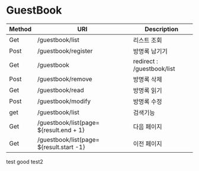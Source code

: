 # GuestBook
| Method | URI | Description |
| --- | --- | --- |
| Get | /guestbook/list | 리스트 조회 |
| Post | /guestbook/register | 방명록 남기기 |
| Get | /guestbook | redirect : /guestbook/list |
| Post | /guestbook/remove | 방명록 삭제 |
| Get | /guestbook/read | 방명록 읽기 |
| Post | /guestbook/modify | 방명록 수정 |
| get | /guestbook/list | 검색기능 |
| Get | /guestbook/list(page= ${result.end + 1} | 다음 페이지 |
| Get | /guestbook/list(page= ${result.start -1} | 이전 페이지 |

test good
test2